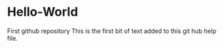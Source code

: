 # Hello-World
First github repository
This is the first bit of text added to this git hub help file.
